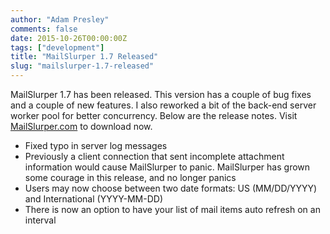 ```yaml
---
author: "Adam Presley"
comments: false
date: 2015-10-26T00:00:00Z
tags: ["development"]
title: "MailSlurper 1.7 Released"
slug: "mailslurper-1.7-released"
---
```


MailSlurper 1.7 has been released. This version has a couple of bug fixes and a couple of new features. I also reworked a bit of the back-end server worker pool for better concurrency. Below are the release notes. Visit [MailSlurper.com](http://mailslurper.com) to download now.

* Fixed typo in server log messages
* Previously a client connection that sent incomplete attachment information would cause MailSlurper to panic. MailSlurper has grown some courage in this release, and no longer panics
* Users may now choose between two date formats: US (MM/DD/YYYY) and International (YYYY-MM-DD)
* There is now an option to have your list of mail items auto refresh on an interval
